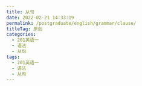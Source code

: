 ```yaml
---
title: 从句
date: 2022-02-21 14:33:19
permalink: /postgraduate/english/grammar/clause/
titleTag: 原创
categories:
  - 201英语一
  - 语法
  - 从句
tags:
  - 201英语一
  - 语法
  - 从句
---
```


